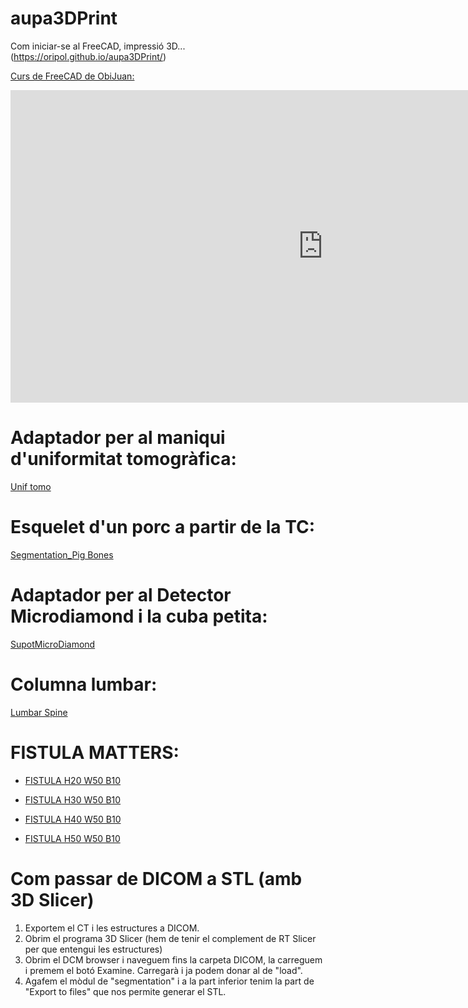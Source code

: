 # aupa3DPrint
Com iniciar-se al FreeCAD, impressió 3D... (https://oripol.github.io/aupa3DPrint/)

[Curs de FreeCAD de ObiJuan:](https://www.youtube.com/playlist?list=PLmnz0JqIMEzWQV-3ce9tVB_LFH9a91YHf)

<iframe width="1000" height="500" src="https://www.youtube.com/embed/videoseries?list=PLmnz0JqIMEzWQV-3ce9tVB_LFH9a91YHf" frameborder="0" allow="accelerometer; autoplay; encrypted-media; gyroscope; picture-in-picture" allowfullscreen></iframe>

# Adaptador per al maniqui d'uniformitat tomogràfica:

[Unif tomo](https://github.com/oripol/aupa3DPrint/blob/master/uniftomo_v3.stl)

# Esquelet d'un porc a partir de la TC:

[Segmentation_Pig Bones](https://github.com/oripol/aupa3DPrint/blob/master/Segmentation_Bones.stl)

# Adaptador per al Detector Microdiamond i la cuba petita:

[SupotMicroDiamond](https://github.com/oripol/aupa3DPrint/blob/master/suportMicroDiamond_v2.stl)

# Columna lumbar:

[Lumbar Spine](https://github.com/oripol/aupa3DPrint/blob/master/lumbar.stl)

# FISTULA MATTERS:

- [FISTULA H20 W50 B10](https://github.com/oripol/aupa3DPrint/blob/master/Fistulartor20-50-10.stl)

- [FISTULA H30 W50 B10](https://github.com/oripol/aupa3DPrint/blob/master/Fistulartor30-50-10.stl)

- [FISTULA H40 W50 B10](https://github.com/oripol/aupa3DPrint/blob/master/Fistulartor40-50-10.stl)

- [FISTULA H50 W50 B10](https://github.com/oripol/aupa3DPrint/blob/master/Fistulartor50-50-10.stl)


# Com passar de DICOM a STL (amb 3D Slicer)

1. Exportem el CT i les estructures a DICOM. 
2. Obrim el programa 3D Slicer (hem de tenir el complement de RT Slicer per que entengui les estructures)
3. Obrim el DCM browser i naveguem fins la carpeta DICOM, la carreguem i premem el botó Examine. Carregarà i ja podem donar al de "load".
4. Agafem el mòdul de "segmentation" i a la part inferior tenim la part de "Export to files" que nos permite generar el STL.


